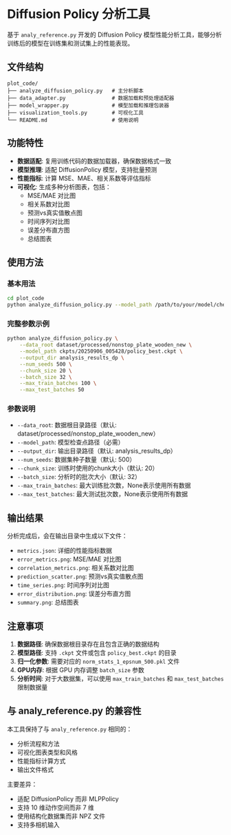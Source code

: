 # Diffusion Policy 分析工具

基于 `analy_reference.py` 开发的 Diffusion Policy 模型性能分析工具，能够分析训练后的模型在训练集和测试集上的性能表现。

## 文件结构

```
plot_code/
├── analyze_diffusion_policy.py   # 主分析脚本
├── data_adapter.py               # 数据加载和预处理适配器
├── model_wrapper.py              # 模型加载和推理包装器
├── visualization_tools.py        # 可视化工具
└── README.md                     # 使用说明
```

## 功能特性

- **数据适配**: 复用训练代码的数据加载器，确保数据格式一致
- **模型推理**: 适配 DiffusionPolicy 模型，支持批量预测
- **性能指标**: 计算 MSE、MAE、相关系数等评估指标  
- **可视化**: 生成多种分析图表，包括：
  - MSE/MAE 对比图
  - 相关系数对比图
  - 预测vs真实值散点图
  - 时间序列对比图
  - 误差分布直方图
  - 总结图表

## 使用方法

### 基本用法

```bash
cd plot_code
python analyze_diffusion_policy.py --model_path /path/to/your/model/checkpoint
```

### 完整参数示例

```bash
python analyze_diffusion_policy.py \
    --data_root dataset/processed/nonstop_plate_wooden_new \
    --model_path ckpts/20250906_005428/policy_best.ckpt \
    --output_dir analysis_results_dp \
    --num_seeds 500 \
    --chunk_size 20 \
    --batch_size 32 \
    --max_train_batches 100 \
    --max_test_batches 50
```

### 参数说明

- `--data_root`: 数据根目录路径（默认: dataset/processed/nonstop_plate_wooden_new）
- `--model_path`: 模型检查点路径（必需）
- `--output_dir`: 输出目录路径（默认: analysis_results_dp）
- `--num_seeds`: 数据集种子数量（默认: 500）
- `--chunk_size`: 训练时使用的chunk大小（默认: 20）
- `--batch_size`: 分析时的批次大小（默认: 32）
- `--max_train_batches`: 最大训练批次数，None表示使用所有数据
- `--max_test_batches`: 最大测试批次数，None表示使用所有数据

## 输出结果

分析完成后，会在输出目录中生成以下文件：

- `metrics.json`: 详细的性能指标数据
- `error_metrics.png`: MSE/MAE 对比图
- `correlation_metrics.png`: 相关系数对比图
- `prediction_scatter.png`: 预测vs真实值散点图
- `time_series.png`: 时间序列对比图
- `error_distribution.png`: 误差分布直方图
- `summary.png`: 总结图表

## 注意事项

1. **数据路径**: 确保数据根目录存在且包含正确的数据结构
2. **模型路径**: 支持 `.ckpt` 文件或包含 `policy_best.ckpt` 的目录
3. **归一化参数**: 需要对应的 `norm_stats_1_epsnum_500.pkl` 文件
4. **GPU内存**: 根据 GPU 内存调整 `batch_size` 参数
5. **分析时间**: 对于大数据集，可以使用 `max_train_batches` 和 `max_test_batches` 限制数据量

## 与 analy_reference.py 的兼容性

本工具保持了与 `analy_reference.py` 相同的：
- 分析流程和方法
- 可视化图表类型和风格
- 性能指标计算方式
- 输出文件格式

主要差异：
- 适配 DiffusionPolicy 而非 MLPPolicy
- 支持 10 维动作空间而非 7 维
- 使用结构化数据集而非 NPZ 文件
- 支持多相机输入




